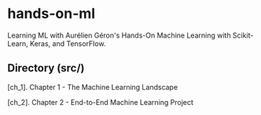 # hands-on-ml
Learning ML with Aurélien Géron's Hands-On Machine Learning with Scikit-Learn, Keras, and TensorFlow.

## Directory (src/)
[ch_1]. Chapter 1 - The Machine Learning Landscape

[ch_2]. Chapter 2 - End-to-End Machine Learning Project